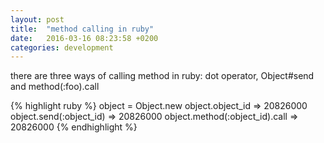 ```yaml
---
layout: post
title:  "method calling in ruby"
date:   2016-03-16 08:23:58 +0200
categories: development
---
```

there are three ways of calling method in ruby: dot operator, Object#send and method(:foo).call

{% highlight ruby %}
object = Object.new
object.object_id
=> 20826000
object.send(:object_id)
=> 20826000
object.method(:object_id).call
=> 20826000
{% endhighlight %}